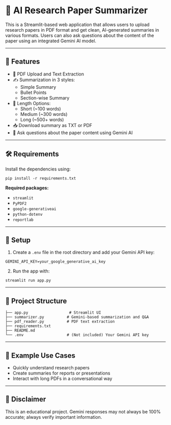 # 🧠 AI Research Paper Summarizer

This is a Streamlit-based web application that allows users to upload research papers in PDF format and get clean, AI-generated summaries in various formats. Users can also ask questions about the content of the paper using an integrated Gemini AI model.

---

## 🚀 Features

- 📄 PDF Upload and Text Extraction
- ✍️ Summarization in 3 styles:
  - Simple Summary
  - Bullet Points
  - Section-wise Summary
- 📏 Length Options:
  - Short (~100 words)
  - Medium (~300 words)
  - Long (~500+ words)
- 📥 Download summary as TXT or PDF
- 💬 Ask questions about the paper content using Gemini AI

---

## 🛠️ Requirements

Install the dependencies using:

```
pip install -r requirements.txt
```

**Required packages:**

- `streamlit`
- `PyPDF2`
- `google-generativeai`
- `python-dotenv`
- `reportlab`

---

## 🔑 Setup

1. Create a `.env` file in the root directory and add your Gemini API key:

```
GEMINI_API_KEY=your_google_generative_ai_key
```

2. Run the app with:

```
streamlit run app.py
```

---

## 📂 Project Structure

```
├── app.py                  # Streamlit UI
├── summarizer.py          # Gemini-based summarization and Q&A
├── pdf_reader.py          # PDF text extraction
├── requirements.txt
├── README.md
└── .env                   # (Not included) Your Gemini API key
```

---

## 🧪 Example Use Cases

- Quickly understand research papers
- Create summaries for reports or presentations
- Interact with long PDFs in a conversational way

---

## 📌 Disclaimer

This is an educational project. Gemini responses may not always be 100% accurate; always verify important information.